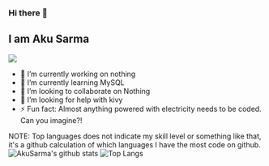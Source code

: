 ### Hi there 👋
## I am Aku Sarma
![](https://komarev.com/ghpvc/?username=your-github-AkuSarma&color=green)

- 🔭 I’m currently working on nothing
- 🌱 I’m currently learning MySQL
- 👯 I’m looking to collaborate on Nothing
- 🤔 I’m looking for help with kivy
- ⚡ Fun fact: Almost anything powered with electricity needs to be coded. Can you imagine?!

NOTE: Top languages does not indicate my skill level or something like that, it's a github calculation of which languages I have the most code on github.
<br>
![AkuSarma's github stats](https://github-readme-stats.vercel.app/api?username=AkuSarma&show_icons=true&count_private=true)
![Top Langs](https://github-readme-stats.vercel.app/api/top-langs/?username=AkuSarma)
<!-- [![trophy](https://github-profile-trophy.vercel.app/?username=AkuSarma)](https://github.com/ryo-ma/github-profile-trophy) -->
